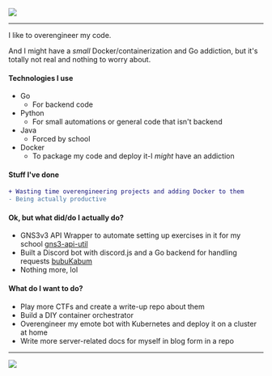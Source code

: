 ![](https://cdn.7tv.app/emote/01GEJEYFHG0007GP4GFJM7DS2E/4x.gif)

---

I like to overengineer my code.  

And I might have a *small* Docker/containerization and Go addiction, but it's totally not real and nothing to worry about.  

#### Technologies I use  
- Go  
  - For backend code  
- Python  
  - For small automations or general code that isn't backend  
- Java  
  - Forced by school  
- Docker  
  - To package my code and deploy it-I *might* have an addiction  

#### Stuff I've done  
```diff
+ Wasting time overengineering projects and adding Docker to them
- Being actually productive
```  

#### Ok, but what did/do I actually do?  
- GNS3v3 API Wrapper to automate setting up exercises in it for my school [gns3-api-util](https://github.com/Stefanistkuhl/gns3-api-util)
- Built a Discord bot with discord.js and a Go backend for handling requests [bubuKabum](https://github.com/Stefanistkuhl/bubuKabum)
- Nothing more, lol  

#### What do I want to do?  
- Play more CTFs and create a write-up repo about them  
- Build a DIY container orchestrator  
- Overengineer my emote bot with Kubernetes and deploy it on a cluster at home  
- Write more server-related docs for myself in blog form in a repo  

---


![](https://github-readme-stats.vercel.app/api/top-langs/?username=Stefanistkuhl&layout=donut-vertical&theme=dark&exclude_repo=obsidian,stefanistkuhl.github.io,goobering&langs_count=20&disable_animations=true&custom_title=i%20hate%20java&size_weight=1&count_weight=0)
